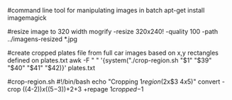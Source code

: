 #command line tool for manipulating images in batch
apt-get install imagemagick

#resize image to 320 width
mogrify -resize 320x240! -quality 100 -path ../imagens-resized *.jpg

#create cropped plates file from full car images based on x,y rectangles defined on plates.txt
awk -F " " '{system("./crop-region.sh "$1" "$39" "$40" "$41" "$42)}' plates.txt

#crop-region.sh
#!/bin/bash
echo "Cropping $1 region ($2x$3 $4x$5)"
convert -crop $(($4-$2))x$(($5-$3))+$2+$3 +repage $1 cropped-$1

